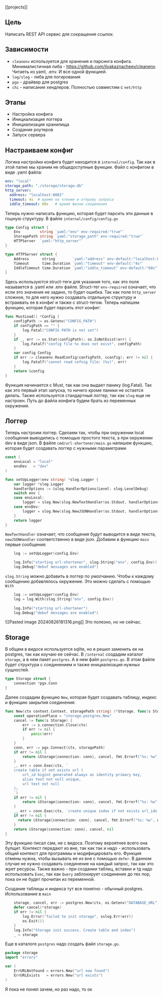 [[projects]]
## Цель
Написать REST API сервис для сокращения ссылок.

## Зависимости
- `cleanenv` используется для хранения и парсинга конфига. Минималистичная либа - https://github.com/ilyakaznacheev/cleanenv. Читаеть из yaml, .env. И все одной функцией.
- `log/slog` - либа для логирования
- `pgx` - драйвер для postgres
- `chi` - написание хендлеров. Полностью совместим с `net/http`

## Этапы
- Настройка конфига
- Инициализация логгера
- Инициализация хранилища
- Создание роутеров
- Запуск сервера

## Настраиваем конфиг
Логика настройки конфига будет находится в `internal/config`. Так как в этой папке мы храним не общедоступные функции.
Файл с конфигом в виде .yaml файла:
```yaml
env: "local"
storage_path: "./storage/storage.db"
http_server:
  address: "localhost:8082"
  timeout: 4s  # время на чтение и отправу запроса
  iddle_timeout: 60s   # время жизни соединения
```
Теперь нужно написать функцию, которая будет парсить эти данные в гошную структуру. В файле `internal/config/config.go`
```go
type Config struct {
    Env         string `yaml:"env" env-required:"true"`
    StoragePath string `yaml:"storage_path" env-required:"true"`
    HTTPServer  `yaml:"http_server"`
}

type HTTPServer struct {
    Address      string        `yaml:"address" env-default:"localhost:8080"`
    Timeout      time.Duration `yaml:"timeout" env-default:"4s"`
    IddleTimeout time.Duration `yaml:"iddle_timeout" env-default:"60s"`
}
```
Здесь используются struct-теги для указания того, как это поля называется в .yaml или .env файле. Struct-тег `env-required` означает, что если это значения не задано, то будет ошибка. Так как поле `http_server` сложное, то для него нужно создавать отдельную структуру и встраивать ее в конфиг и также с struct-тегом.
Теперь напишем функцию, которая будет парсить этот конфиг:
```go
func MustLoad() *Config {
    configPath := os.Getenv("CONFIG_PATH")
    if configPath == "" {
        log.Fatal("CONFIG PATH is not set")
    }
    if _, err := os.Stat(configPath); os.IsNotExist(err) {
        log.Fatalf("config file %s does not exist", configPath)
    }
    var config Config
    if err := cleanenv.ReadConfig(configPath, &config); err != nil {
        log.Fatalf("cannot read cofnig file: (%v)", err)
    }
    return &config
}
```
Функция начинается с Must, так как она выдает панику (log.Fatal). Так как это первый этап запуска, то ничего кроме паники не остается делать. Также используется стандартный логгер, так как `slog` еще не настроен. 
Путь до файла конфига будем брать из переменных окружения. 

## Логгер
Теперь настроим логгер. Сделаем так, чтобы при окружении local сообщения выводились с помощью простого текста, а при окружении dev в виде json.
В файле `cmd/url-shortener/main.go` напишем функцию, которая будет создавать логгер с нужными параметрами
```go
const (
    envLocal = "local"
    envDev   = "dev"
)

func setUpLogger(env string) *slog.Logger {
    var logger *slog.Logger
    handlerOptions := &slog.HandlerOptions{Level: slog.LevelDebug}
    switch env {
    case envLocal:
        logger = slog.New(slog.NewTextHandler(os.Stdout, handlerOptions))
    case envDev:
        logger = slog.New(slog.NewJSONHandler(os.Stdout, handlerOptions))
    }
    return logger
}
```
`NewTextHandler` означает, что сообщения будут выводится в виде текста, `newJSONHandler` соответственно в виде json. 
Добавим в функцию `main` первые сообщения:
```go
    log := setUpLogger(config.Env)

    log.Info("starting url-shortener", slog.String("env", config.Env))
    log.Debug("debuf messages are enabled")
```
`slog.String` можно добавить в логгер по умолчанию. Чтобы к каждому сообщению добавлялось окружение. Это можно сделать с помощью `With`
```go
    log := setUpLogger(config.Env)
    log = log.With(slog.String("env", config.Env))
    
    log.Info("starting url-shortener")
    log.Debug("debuf messages are enabled")
```
![[Pasted image 20240826181316.png]]
Это полезно, но не сейчас.

## Storage
В общем в видосе используется sqlite, но я решил заменить ее на postgres, так как изучаю ее сейчас. 
В `/internal` создадим каталог `storage`, а в нем пакет `postgres`.  А в нем файл `postgres.go`. В этом файле будет структура с соединением и также инициализация нужных сущностей. 
```go
type Storage struct {
    connection *pgx.Conn
}
```
Далее создадим функцию `New`, которая будет создавать таблицу, индекс и функцию закрытия соединения:
```go
func New(ctx context.Context, storagePath string) (*Storage, func(s Storage), error) {
    const operationPlace = "storage.postgres.New"
    cancel := func(s Storage) {
        err := s.connection.Close(ctx)
        if err != nil {
            panic(err)
        }
    }
    conn, err := pgx.Connect(ctx, storagePath)
    if err != nil {
        return &Storage{connection: conn}, cancel, fmt.Errorf("%s: %w", operationPlace, err)
    }
    _, err = conn.Exec(ctx, `
    create table if not exists url (
        url_id bigint generated always as identity primary key,
        alias text not null unique,
        url text not null
    );
    `)
    if err != nil {
        return &Storage{connection: conn}, cancel, fmt.Errorf("%s: %w", operationPlace, err)
    }
    _, err = conn.Exec(ctx, `create unique index if not exists url_idx on url(alias)`)
    if err != nil {
      return &Storage{connection: conn}, cancel, fmt.Errorf("%s: %w", operationPlace, err)
    }
    return &Storage{connection: conn}, cancel, nil
}
```
Эту функцию писал сам, не с видоса. Поэтому вероятнее всего она булщит. Контекст передают из вне, так как так и надо - использовать общий контекст для программы и модифицировать  его.
Функция отмены нужна, чтобы вызывать ее из вне с помощью `defer`. 
В данном случае не нужно создавать соединение на каждый запрос, так как это жрет ресурсы. 
Также важно - при создании таблиц, вставки и тд надо использовать `Exec`, так как `Query` заблокирует соединение до тех пор, пока он не будет прочитан из переменной. 

Создание таблицы и индекса тут все понятно - обычный postgres.
Использование в `main`
```go
    storage, cancel, err := postgres.New(ctx, os.Getenv("DATABASE_URL"))
    defer cancel(*storage)
    if err != nil {
        log.Error("failed to init storage", xslog.Err(err))
        os.Exit(1)
    }
    log.Info("Storage init success. Create table and index")
    _ = storage
```

Еще в каталоге `postgres` надо создать файл `storage.go`.
```go
package storage
import "errors"

var (
    ErrURLNotFound = errors.New("url now found")
    ErrURLExists   = errors.New("url exists")
)
```
Я пока не понял зачем, но раз надо, то ок